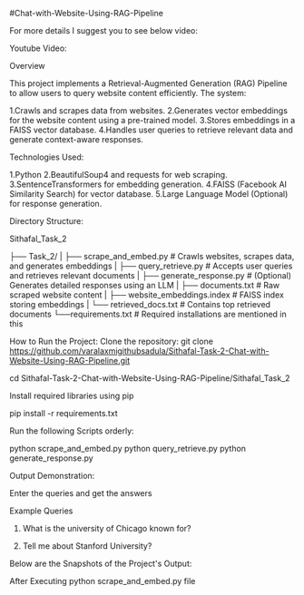 #Chat-with-Website-Using-RAG-Pipeline

For more details I suggest you to see below video:

Youtube Video: 

Overview

This project implements a Retrieval-Augmented Generation (RAG) Pipeline to allow users to query website content efficiently. 
The system:

1.Crawls and scrapes data from websites.
2.Generates vector embeddings for the website content using a pre-trained model.
3.Stores embeddings in a FAISS vector database.
4.Handles user queries to retrieve relevant data and generate context-aware responses.

Technologies Used:

1.Python
2.BeautifulSoup4 and requests for web scraping.
3.SentenceTransformers for embedding generation.
4.FAISS (Facebook AI Similarity Search) for vector database.
5.Large Language Model (Optional) for response generation.

Directory Structure:

Sithafal_Task_2

├── Task_2/
|   ├── scrape_and_embed.py      # Crawls websites, scrapes data, and generates embeddings
|   ├── query_retrieve.py        # Accepts user queries and retrieves relevant documents
|   ├── generate_response.py     # (Optional) Generates detailed responses using an LLM
|   ├── documents.txt            # Raw scraped website content
|   ├── website_embeddings.index # FAISS index storing embeddings
|   └── retrieved_docs.txt       # Contains top retrieved documents
└──requirements.txt              # Required installations are mentioned in this

How to Run the Project:
Clone the repository:
git clone https://github.com/varalaxmigithubsadula/Sithafal-Task-2-Chat-with-Website-Using-RAG-Pipeline.git

cd Sithafal-Task-2-Chat-with-Website-Using-RAG-Pipeline/Sithafal_Task_2

Install required libraries using pip

pip install -r requirements.txt

Run the following Scripts orderly:

python scrape_and_embed.py
python query_retrieve.py
python generate_response.py

Output Demonstration:

Enter the queries and get the answers

Example Queries

1. What is the university of Chicago known for?

2. Tell me about Stanford University?
   
Below are the Snapshots of the Project's Output:

After Executing python scrape_and_embed.py file
